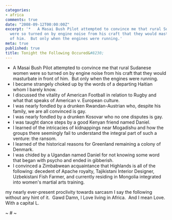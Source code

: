 ```yaml
---
categories:
- africa
comments: true
date: "2008-09-12T00:00:00Z"
excerpt: '*   A Masai Bush Pilot attempted to convince me that rural Sudanese women
  were so turned on by engine noise from his craft that they would masturbate in front
  of him.  But only when the engines were running.'
meta: true
published: true
title: Tonight the Following Occured&#8230;
---
```


*   A Masai Bush Pilot attempted to convince me that rural Sudanese women were so turned on by engine noise from his craft that they would masturbate in front of him.  But only when the engines were running.
*   I became strangely choked up by the words of a departing Haitian whom I barely know.
*   I discussed the vitality of American Football in relation to Rugby and what that speaks of American v. European culture.
*   I was nearly fondled by a drunken Rwandan-Austrian who, despite his family, we are all convinced is gay.
*   I was nearly fondled by a drunken Kosovar who no one disputes is gay.
*   I was taught dance steps by a good Kenyan friend named Daniel.
*   I learned of the intricacies of kidnappings near Mogadishu and how the groups there seemingly fail to understand the integral part of such a venture: the ransom.
*   I learned of the historical reasons for Greenland remaining a colony of Denmark.
*   I was chided by a Ugandan named Daniel for not knowing some word that began with psycho and ended in gibberish.
*   I convinced a Zimbabwean acquaintance that Highlands is all of the following: decedent of Apache royalty, Tajikistani Interior Designer, Uzbekistani Fish Farmer, and currently residing in Mongolia integrated into women's martial arts training.

my nearly ever-present proclivity towards sarcasm I say the following without any hint of it.  Gawd Damn, I Love living in Africa.  And I mean Love.  With a capital L.

~ # ~